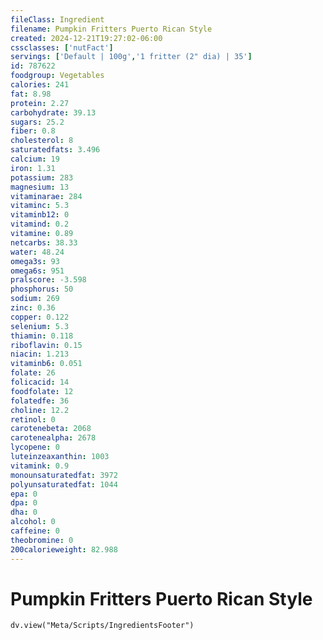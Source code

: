 ```yaml
---
fileClass: Ingredient
filename: Pumpkin Fritters Puerto Rican Style
created: 2024-12-21T19:27:02-06:00
cssclasses: ['nutFact']
servings: ['Default | 100g','1 fritter (2" dia) | 35']
id: 787622
foodgroup: Vegetables
calories: 241
fat: 8.98
protein: 2.27
carbohydrate: 39.13
sugars: 25.2
fiber: 0.8
cholesterol: 8
saturatedfats: 3.496
calcium: 19
iron: 1.31
potassium: 283
magnesium: 13
vitaminarae: 284
vitaminc: 5.3
vitaminb12: 0
vitamind: 0.2
vitamine: 0.89
netcarbs: 38.33
water: 48.24
omega3s: 93
omega6s: 951
pralscore: -3.598
phosphorus: 50
sodium: 269
zinc: 0.36
copper: 0.122
selenium: 5.3
thiamin: 0.118
riboflavin: 0.15
niacin: 1.213
vitaminb6: 0.051
folate: 26
folicacid: 14
foodfolate: 12
folatedfe: 36
choline: 12.2
retinol: 0
carotenebeta: 2068
carotenealpha: 2678
lycopene: 0
luteinzeaxanthin: 1003
vitamink: 0.9
monounsaturatedfat: 3972
polyunsaturatedfat: 1044
epa: 0
dpa: 0
dha: 0
alcohol: 0
caffeine: 0
theobromine: 0
200calorieweight: 82.988
---
```


# Pumpkin Fritters Puerto Rican Style

```dataviewjs
dv.view("Meta/Scripts/IngredientsFooter")
```